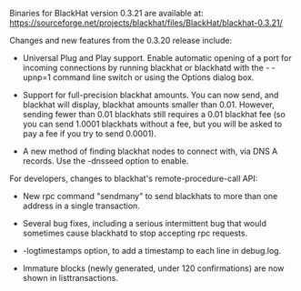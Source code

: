 Binaries for BlackHat version 0.3.21 are available at:
  https://sourceforge.net/projects/blackhat/files/BlackHat/blackhat-0.3.21/

Changes and new features from the 0.3.20 release include:

* Universal Plug and Play support.  Enable automatic opening of a port for incoming connections by running blackhat or blackhatd with the - -upnp=1 command line switch or using the Options dialog box.

* Support for full-precision blackhat amounts.  You can now send, and blackhat will display, blackhat amounts smaller than 0.01.  However, sending fewer than 0.01 blackhats still requires a 0.01 blackhat fee (so you can send 1.0001 blackhats without a fee, but you will be asked to pay a fee if you try to send 0.0001).

* A new method of finding blackhat nodes to connect with, via DNS A records. Use the -dnsseed option to enable.

For developers, changes to blackhat's remote-procedure-call API:

* New rpc command "sendmany" to send blackhats to more than one address in a single transaction.

* Several bug fixes, including a serious intermittent bug that would sometimes cause blackhatd to stop accepting rpc requests. 

* -logtimestamps option, to add a timestamp to each line in debug.log.

* Immature blocks (newly generated, under 120 confirmations) are now shown in listtransactions.
